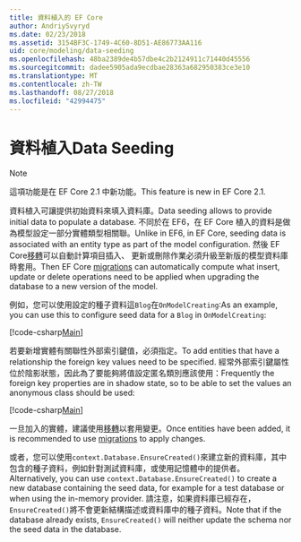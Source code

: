 ```yaml
---
title: 資料植入的 EF Core
author: AndriySvyryd
ms.date: 02/23/2018
ms.assetid: 3154BF3C-1749-4C60-8D51-AE86773AA116
uid: core/modeling/data-seeding
ms.openlocfilehash: 48ba2389de4b57dbe4c2b2124911c71440d45556
ms.sourcegitcommit: dadee5905ada9ecdbae28363a682950383ce3e10
ms.translationtype: MT
ms.contentlocale: zh-TW
ms.lasthandoff: 08/27/2018
ms.locfileid: "42994475"
---
```

# <a name="data-seeding"></a><span data-ttu-id="4c645-102">資料植入</span><span class="sxs-lookup"><span data-stu-id="4c645-102">Data Seeding</span></span>

> [!NOTE]  
> <span data-ttu-id="4c645-103">這項功能是在 EF Core 2.1 中新功能。</span><span class="sxs-lookup"><span data-stu-id="4c645-103">This feature is new in EF Core 2.1.</span></span>

<span data-ttu-id="4c645-104">資料植入可讓提供初始資料來填入資料庫。</span><span class="sxs-lookup"><span data-stu-id="4c645-104">Data seeding allows to provide initial data to populate a database.</span></span> <span data-ttu-id="4c645-105">不同於在 EF6，在 EF Core 植入的資料是做為模型設定一部分實體類型相關聯。</span><span class="sxs-lookup"><span data-stu-id="4c645-105">Unlike in EF6, in EF Core, seeding data is associated with an entity type as part of the model configuration.</span></span> <span data-ttu-id="4c645-106">然後 EF Core[移轉](xref:core/managing-schemas/migrations/index)可以自動計算項目插入、 更新或刪除作業必須升級至新版的模型資料庫時套用。</span><span class="sxs-lookup"><span data-stu-id="4c645-106">Then EF Core [migrations](xref:core/managing-schemas/migrations/index) can automatically compute what insert, update or delete operations need to be applied when upgrading the database to a new version of the model.</span></span>

<span data-ttu-id="4c645-107">例如，您可以使用設定的種子資料這`Blog`在`OnModelCreating`:</span><span class="sxs-lookup"><span data-stu-id="4c645-107">As an example, you can use this to configure seed data for a `Blog` in `OnModelCreating`:</span></span>

[!code-csharp[Main](../../../samples/core/DataSeeding/DataSeedingContext.cs?name=BlogSeed)]

<span data-ttu-id="4c645-108">若要新增實體有關聯性外部索引鍵值，必須指定。</span><span class="sxs-lookup"><span data-stu-id="4c645-108">To add entities that have a relationship the foreign key values need to be specified.</span></span> <span data-ttu-id="4c645-109">經常外部索引鍵屬性位於陰影狀態，因此為了要能夠將值設定匿名類別應該使用：</span><span class="sxs-lookup"><span data-stu-id="4c645-109">Frequently the foreign key properties are in shadow state, so to be able to set the values an anonymous class should be used:</span></span>

[!code-csharp[Main](../../../samples/core/DataSeeding/DataSeedingContext.cs?name=PostSeed)]

<span data-ttu-id="4c645-110">一旦加入的實體，建議使用[移轉](xref:core/managing-schemas/migrations/index)以套用變更。</span><span class="sxs-lookup"><span data-stu-id="4c645-110">Once entities have been added, it is recommended to use [migrations](xref:core/managing-schemas/migrations/index) to apply changes.</span></span> 

<span data-ttu-id="4c645-111">或者，您可以使用`context.Database.EnsureCreated()`來建立新的資料庫，其中包含的種子資料，例如針對測試資料庫，或使用記憶體中的提供者。</span><span class="sxs-lookup"><span data-stu-id="4c645-111">Alternatively, you can use `context.Database.EnsureCreated()` to create a new database containing the seed data, for example for a test database or when using the in-memory provider.</span></span> <span data-ttu-id="4c645-112">請注意，如果資料庫已經存在，`EnsureCreated()`將不會更新結構描述或資料庫中的種子資料。</span><span class="sxs-lookup"><span data-stu-id="4c645-112">Note that if the database already exists, `EnsureCreated()` will neither update the schema nor the seed data in the database.</span></span>

